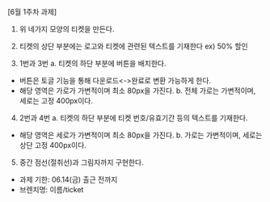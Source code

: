 [6월 1주차 과제]

1. 위 네가지 모양의 티켓을 만든다.
2. 티켓의 상단 부분에는 로고와 티켓에 관련된 텍스트를 기재한다
   ex) 50% 할인

3. 1번과 3번
   a. 티켓의 하단 부분에 버튼을 배치한다.

- 버튼은 토글 기능을 통해 다운로드<->완료로 변환 가능하게 한다.
- 해당 영역은 가로가 가변적이며 최소 80px을 가진다.
  b. 전체 가로는 가변적이며, 세로는 고정 400px이다.

4. 2번과 4번
   a. 티켓의 하단 부분에 티켓 번호/유효기간 등의 텍스트를 기재한다.

- 해당 영역은 세로가 가변적이며 최소 80px을 가진다.
  b. 가로는 가변적이며, 세로는 상단 고정 400px이다.

5. 중간 점선(절취선)과 그림자까지 구현한다.

- 과제 기한: 06.14(금) 출근 전까지
- 브렌치명: 이름/ticket

<script setup>
const shape = reactive({
  heart: {
    path: "M 200,350 C -200,90 200,-100 200,150 C  200,-100 600,90 200,350 Z",
  },
  diamond: {
    path: "M 30,200 L 200,100 L 370,200 L 200,300 Z",
  },
  spade: {
    path: "M 150,400 L 250,400 L 200,300 Z M 200,300 C 200,300 500,400 200,50 Z M 200,300 C 200,300 -100,400 200,50 Z",
  },
  clover: {
    path: "M 150,400 L 250,400 L 200,200 Z M 120 250 m -50, 0 a 50,50 0 1,0 150,0 a 50,50 0 1,0 -150,0 Z M 220 250 m -50, 0 a 50,50 0 1,0 150,0 a 50,50 0 1,0 -150,0 Z M 170 160 m -50, 0 a 50,50 0 1,0 150,0 a 50,50 0 1,0 -150,0",
  },
  customShape1: {
    path: "M 50,50 L 250, 50 S 240,100 300, 90 L 300 300 L 100,300 S 100,240 50,280 L 50 280 Z ",
  },
  customShape2: {
    path: "M 50,50 L 250, 50 L 300,90 L 300 300 L 100,300  L 50 280 Z ",
  },
});

const currentShape = ref("customShape2");

const changeShapeHandler = (keyValue) => (currentShape.value = keyValue);
</script>

<template>
  <!-- 하트, 클로버, 스페이드, 다이아몬드 + 이미지의 두 모양의 버튼을 만든다. -->
  <section class="svg-wrap">
    <svg xmlns="http://www.w3.org/2000/svg">
      <!-- 클리핑 모양 표시 border -->
      <g style="filter: drop-shadow(-20px 15px 2px black)">
        <path :d="shape[currentShape].path" fill="black" stroke-width="2" />
      </g>
      <defs>
        <clipPath id="clip_shape">
          <!-- 클리핑 -->
          <path :d="shape[currentShape].path" />
        </clipPath>
      </defs>
      <!-- 클리핑을 적용할 이미지 -->
      <image href="/img/sss.jpg" width="100%" style="clip-path: url(#clip_shape)" />
      <p>test</p>
    </svg>
  </section>

  <section class="buttons-wrap">
    <button v-for="(item, index) in shape" :key="index" type="button" @click="changeShapeHandler(index)">{{ index }}</button>
  </section>
</template>

<style scoped>
svg {
  border: 1px solid blue;
}
.svg-wrap {
  width: 200px;
  height: 500px;
  border: 1px solid red;
}
</style>
